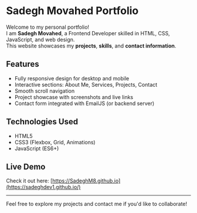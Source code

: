 # Sadegh Movahed Portfolio

Welcome to my personal portfolio!  
I am **Sadegh Movahed**, a Frontend Developer skilled in HTML, CSS, JavaScript, and web design.  
This website showcases my **projects**, **skills**, and **contact information**.

## Features

- Fully responsive design for desktop and mobile
- Interactive sections: About Me, Services, Projects, Contact
- Smooth scroll navigation
- Project showcase with screenshots and live links
- Contact form integrated with EmailJS (or backend server)

## Technologies Used

- HTML5
- CSS3 (Flexbox, Grid, Animations)
- JavaScript (ES6+)

## Live Demo

Check it out here: [https://SadeghM8.github.io](https://sadeghdev1.github.io/)

---

Feel free to explore my projects and contact me if you'd like to collaborate!
